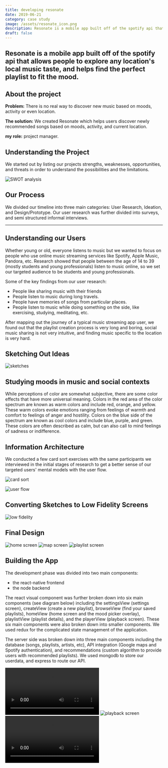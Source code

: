 ```yaml
---
title: developing resonate
date: 2019-06-21
category: case study
image: /assets/resonate_icon.png
description: Resonate is a mobile app built off of the spotify api that allows people to explore any location's local music taste, and helps find the perfect playlist to fit the mood.
draft: false
---
```


## Resonate is a mobile app built off of the spotify api that allows people to explore any location's local music taste, and helps find the perfect playlist to fit the mood.

## About the project

**Problem:** There is no real way to discover new music based on moods, activity or even location.

**The solution:** We created Resonate which helps users discover newly recommended songs based on moods, activity, and current location.

**my role:** project manager.

## Understanding the Project

We started out by listing our projects strengths, weaknesses, opportunities, and threats in order to understand the possibilities and the limitations.

![SWOT analysis](/assets/resonate_swot.png)

## Our Process

We divided our timeline into three main categories: User Research, Ideation, and Design/Prototype. Our user research was further divided into surveys, and semi structured informal interviews.

--- 

## Understanding our Users

Whether young or old, everyone listens to music but we wanted to focus on people who use online music streaming services like Spotify, Apple Music, Pandora, etc. Research showed that people between the age of 14 to 39 (mostly students and young professionals) listen to music online, so we set our targeted audience to be students and young professionals.

Some of the key findings from our user research:

- People like sharing music with their friends
- People listen to music during long travels.
- People have memories of songs from particular places.
- People listen to music while doing something on the side, like exercising, studying, meditating, etc.

After mapping out the journey of a typical music streaming app user, we found out that the playlist creation process is very long and boring, social music sharing is not very intuitive, and finding music specific to the location is very hard.

## Sketching Out Ideas

![sketches](/assets/resonate_sketch.png)

## Studying moods in music and social contexts

While perceptions of color are somewhat subjective, there are some color effects that have more universal meaning. Colors in the red area of the color spectrum are known as warm colors and include red, orange, and yellow. These warm colors evoke emotions ranging from feelings of warmth and comfort to feelings of anger and hostility. Colors on the blue side of the spectrum are known as cool colors and include blue, purple, and green. These colors are often described as calm, but can also call to mind feelings of sadness or indifference.

## Information Architecture

We conducted a few card sort exercises with the same participants we interviewed in the initial stages of research to get a better sense of our targeted users' mental models with the user flow.

![card sort](/assets/resonate_card.png)

![user flow](/assets/resonate_flow.png)

## Converting Sketches to Low Fidelity Screens

![low fidelity](/assets/resonate_low.png)

## Final Design

![home screen](/assets/resonate_home.png)
![map screen](/assets/resonate_map.png)
![playlist screen](/assets/resonate_playlist.png)

## Building the App

The development phase was divided into two main components: 
- the react-native frontend
- the node backend

The react visual component was further broken down into six main components (see diagram below) including the settingsView (settings screen), createView (create a new playlist), browseView (find your saved playlists), homeView (home screen and the mood picker overlay), playlistView (playlist details), and the playerView (playback screen). These six main components were also broken down into smaller components. We used redux for the complicated state management of the application.

The server side was broken down into three main components including the database (songs, playlists, artists, etc), API integration (Google maps and Spotify authentication), and recommendations (custom algorithm to provide users with recommended playlists). We used mongodb to store our userdata, and express to route our API.

![home screen](/assets/resonate_track-stack.mp4)
![playback screen](/assets/resonate_playback.png)
![playlist screen](/assets/resonate_mood-picker.mp4)